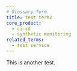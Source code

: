 ```yaml
---
# Glossary Term
title: test term2
core_product:
  - ci-cd
  - synthetic monitoring
related_terms:
  - test service
---
```


This is another test.